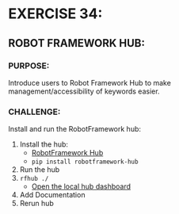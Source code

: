 # EXERCISE 34:
## ROBOT FRAMEWORK HUB:
### PURPOSE:
Introduce users to Robot Framework Hub to make management/accessibility of keywords easier.

### CHALLENGE:
Install and run the RobotFramework hub:

1. Install the hub:
   - [RobotFramework Hub](https://github.com/boakley/robotframework-hub)
   - ```pip install robotframework-hub```
2. Run the hub
3. ```rfhub ./```
   - [Open the local hub dashboard](http://127.0.0.1:7070/dashboard/)
4. Add Documentation
5. Rerun hub
